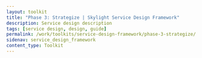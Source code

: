 ```yaml
---
layout: toolkit
title: "Phase 3: Strategize | Skylight Service Design Framework"
description: Service design description
tags: [service design, design, guide]
permalink: /work/toolkits/service-design-framework/phase-3-strategize/
sidenav: service_design_framework
content_type: Toolkit
---
```


